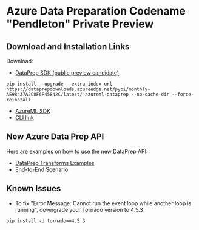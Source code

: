 
# Azure Data Preparation Codename "Pendleton" Private Preview

## Download and Installation Links
Download:

- [DataPrep SDK (public preview candidate)](https://dataprepdownloads.azureedge.net/pypi/monthly-AE98437A2C8F6F45842C/latest/)
```    
pip install --upgrade --extra-index-url https://dataprepdownloads.azureedge.net/pypi/monthly-AE98437A2C8F6F45842C/latest/ azureml-dataprep --no-cache-dir --force-reinstall
```
- [AzureML SDK](https://github.com/Azure/ViennaDocs/tree/master/PrivatePreview)
- [CLI link](https://github.com/Azure/ViennaDocs/blob/master/PrivatePreview/cli/CLI-101-Install-and-Local-Run.md)

## New Azure Data Prep API
Here are examples on how to use the new DataPrep API:
- [DataPrep Transforms Examples](API)
- [End-to-End Scenario](Scenarios/NYTaxiCab)

## Known Issues
 - To fix "Error Message: Cannot run the event loop while another loop is running", downgrade your Tornado version to 4.5.3
```    
pip install -U tornado==4.5.3
```
